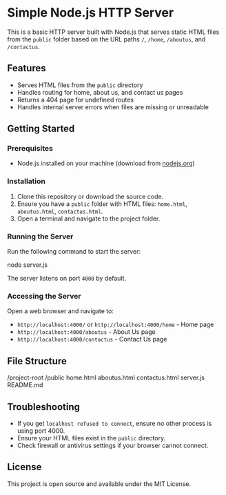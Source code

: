 # Simple Node.js HTTP Server

This is a basic HTTP server built with Node.js that serves static HTML files from the `public` folder based on the URL paths `/`, `/home`, `/aboutus`, and `/contactus`.

## Features

- Serves HTML files from the `public` directory
- Handles routing for home, about us, and contact us pages
- Returns a 404 page for undefined routes
- Handles internal server errors when files are missing or unreadable

## Getting Started

### Prerequisites

- Node.js installed on your machine (download from [nodejs.org](https://nodejs.org))

### Installation

1. Clone this repository or download the source code.
2. Ensure you have a `public` folder with HTML files: `home.html`, `aboutus.html`, `contactus.html`.
3. Open a terminal and navigate to the project folder.

### Running the Server

Run the following command to start the server:

node server.js

The server listens on port `4000` by default.

### Accessing the Server

Open a web browser and navigate to:

- `http://localhost:4000/` or `http://localhost:4000/home` - Home page
- `http://localhost:4000/aboutus` - About Us page
- `http://localhost:4000/contactus` - Contact Us page

## File Structure
/project-root
/public
home.html
aboutus.html
contactus.html
server.js
README.md

## Troubleshooting

- If you get `localhost refused to connect`, ensure no other process is using port 4000.
- Ensure your HTML files exist in the `public` directory.
- Check firewall or antivirus settings if your browser cannot connect.

## License

This project is open source and available under the MIT License.

